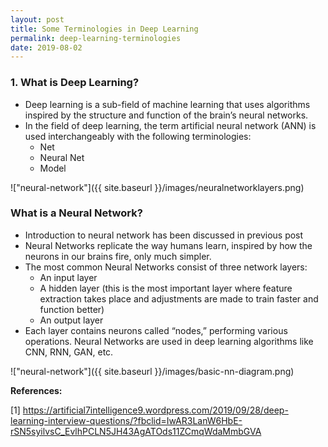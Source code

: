 ```yaml
---
layout: post
title: Some Terminologies in Deep Learning
permalink: deep-learning-terminologies
date: 2019-08-02
---
```


### 1. What is Deep Learning?

* Deep learning is a sub-field of machine learning that uses algorithms inspired by the structure and function of the brain’s neural networks.
* In the field of deep learning, the term artificial neural network (ANN) is used interchangeably with the following terminologies:
  * Net
  * Neural Net
  * Model

!["neural-network"]({{ site.baseurl }}/images/neuralnetworklayers.png)

### What is a Neural Network?

* Introduction to neural network has been discussed in previous post
* Neural Networks replicate the way humans learn, inspired by how the neurons in our brains fire, only much simpler.
* The most common Neural Networks consist of three network layers:
  * An input layer
  * A hidden layer (this is the most important layer where feature extraction takes place and adjustments are made to train faster and function better)
  * An output layer
* Each layer contains neurons called “nodes,” performing various operations. Neural Networks are used in deep learning algorithms like CNN, RNN, GAN, etc.

!["neural-network"]({{ site.baseurl }}/images/basic-nn-diagram.png)


__References:__

[1] https://artificial7intelligence9.wordpress.com/2019/09/28/deep-learning-interview-questions/?fbclid=IwAR3LanW6HbE-rSN5syilvsC_EvlhPCLN5JH43AgATOds11ZCmqWdaMmbGVA
